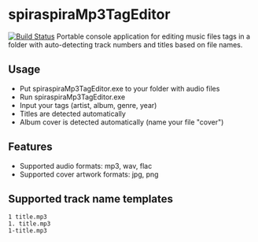 # spiraspiraMp3TagEditor
[![Build Status](https://travis-ci.org/joemccann/dillinger.svg?branch=master)](https://travis-ci.org/joemccann/dillinger)
Portable console application for editing music files tags in a folder with auto-detecting track numbers and titles based on file names.

## Usage
- Put spiraspiraMp3TagEditor.exe to your folder with audio files
- Run spiraspiraMp3TagEditor.exe
- Input your tags (artist, album, genre, year)
- Titles are detected automatically
- Album cover is detected automatically (name your file "cover")

## Features
- Supported audio formats: mp3, wav, flac
- Supported cover artwork formats: jpg, png

## Supported track name templates
    1 title.mp3
    1. title.mp3
    1-title.mp3